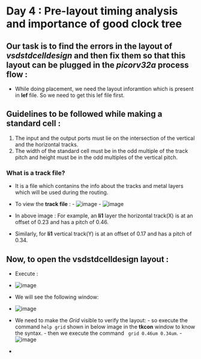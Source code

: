 # Day 4 :  Pre-layout timing analysis and importance of good clock tree

## Our task is to find the errors in the layout of *vsdstdcelldesign* and then fix them so that this layout can be plugged in the *picorv32a* process flow :
- While doing placement, we need the layout inforamtion which is present in **lef** file. So we need to get this lef file first.
## Guidelines to be followed while making a standard cell :
1. The input and the output ports must lie on the intersection of the vertical and the horizontal tracks.
2. The width of the standard cell must be in the odd multiple of the track pitch and height must be in the odd multiples of the vertical pitch.


### What is a track file?
- It is a file which contanins the info about the tracks and metal layers which will be used during the routing.
- To view the **track file** :
       - ![image](https://github.com/Shashank-raut1999/SoC/assets/165283786/18557fb2-80e6-4c3c-8e92-116193540dfb)
       - ![image](https://github.com/Shashank-raut1999/SoC/assets/165283786/0c03bf25-c51e-4629-8a2f-64f501bd1d6c)


- In above image : For example, an **li1** layer the horizontal track(X) is at an offset of 0.23 and has a pitch of 0.46.
- Similarly, for **li1** vertical track(Y) is at an offset of  0.17 and has a pitch of 0.34.



 ## Now, to open the vsdstdcelldesign layout :
  - Execute :
  - ![image](https://github.com/Shashank-raut1999/SoC/assets/165283786/c2a54ba5-2f09-42d9-bc41-915c19bad687)
  - We will see the following window:
  - ![image](https://github.com/Shashank-raut1999/SoC/assets/165283786/fedc862c-9f70-483c-8f5c-2ce499a3749b)
  - We need to make the *Grid* visible to verify the layout:
        - so execute the command ``` help grid ``` shown in below image in the **tkcon** window to know the syntax.
        - then we execute the command ``` grid 0.46um 0.34um```.
        - ![image](https://github.com/Shashank-raut1999/SoC/assets/165283786/ebdb9520-a0ea-4ef4-980c-b50ea15c9cff)

  - 

